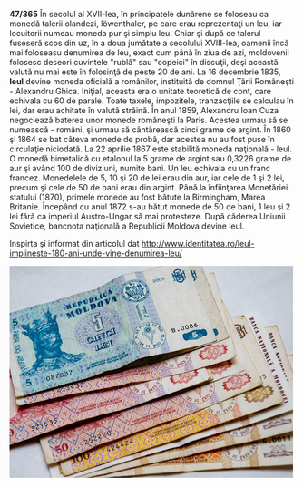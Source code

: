 **47/365** În secolul al XVII-lea, în principatele dunărene se foloseau ca monedă talerii olandezi, löwenthaler, pe care erau reprezentaţi un leu, iar locuitorii numeau moneda pur şi simplu leu. Chiar şi după ce talerul fuseseră scos din uz, în a doua jumătate a secolului XVIII-lea, oamenii încă mai foloseasu denumirea de leu, exact cum până în ziua de azi, moldovenii folosesc deseori cuvintele "rublă" sau "copeici" în discuţii, deşi această valută nu mai este în folosinţă de peste 20 de ani.
La 16 decembrie 1835, **leul** devine moneda oficială a românilor, instituită de domnul Ţării Româneşti - Alexandru Ghica. Iniţial, aceasta era o unitate teoretică de cont, care echivala cu 60 de parale. Toate taxele, impozitele, tranzacţiile se calculau în lei, dar erau achitate în valută străină.
În anul 1859, Alexandru Ioan Cuza negociează baterea unor monede româneşti la Paris. Acestea urmau să se numească - români, şi urmau să cântărească cinci grame de argint. În 1860 şi 1864 se bat câteva monede de probă, dar acestea nu au fost puse în circulaţie niciodată.
La 22 aprilie 1867 este stabilită moneda naţională - leul. O monedă bimetalică cu etalonul la 5 grame de argint sau 0,3226 grame de aur şi având 100 de diviziuni, numite bani. Un leu echivala cu un franc francez. Monedelele de 5, 10 şi 20 de lei erau din aur, iar cele de 1 şi 2 lei, precum şi cele de 50 de bani erau din argint. Până la înfiinţarea Monetăriei statului (1870), primele monede au fost bătute la Birmingham, Marea Britanie.
Începând cu anul 1872 s-au bătut monede de 50 de bani, 1 leu și 2 lei fără ca imperiul Austro-Ungar să mai protesteze.
După căderea Uniunii Sovietice, bancnota naţională a Republicii Moldova devine leul.

Inspirta şi informat din articolul dat http://www.identitatea.ro/leul-implineste-180-ani-unde-vine-denumirea-leu/

![Leu moldovenesc](image-1.jpg)
